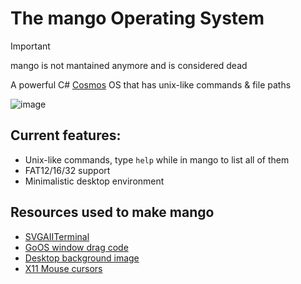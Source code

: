 # The mango Operating System

> [!IMPORTANT]
> mango is not mantained anymore and is considered dead

A powerful C# [Cosmos](https://github.com/CosmosOS/Cosmos) OS that has unix-like commands & file paths

![image](https://github.com/9xbt/mango/assets/109512837/9603f42e-b7c3-42da-aa79-58d0fd1d7f83)

## Current features:
- Unix-like commands, type `help` while in mango to list all of them
- FAT12/16/32 support
- Minimalistic desktop environment

## Resources used to make mango
- [SVGAIITerminal](https://github.com/9xbt/SVGAIITerminal)
- [GoOS window drag code](https://github.com/9xbt/GoOS/blob/Development/GoOS/GUI/Window.cs)
- [Desktop background image](https://www.pexels.com/photo/shallow-focus-photography-of-brown-grass-1209658/)
- [X11 Mouse cursors](https://en.wikipedia.org/wiki/X_Window_System)
